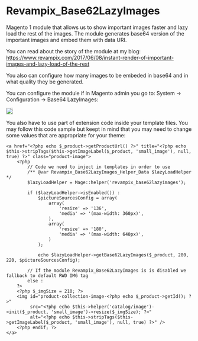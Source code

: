 # Revampix_Base62LazyImages
Magento 1 module that allows us to show important images faster and lazy load the rest of the images. The module generates base64 version of the important images and embed them with data URI.

You can read about the story of the module at my blog: <a href="https://www.revampix.com/2017/06/08/instant-render-of-important-images-and-lazy-load-of-the-rest/">https://www.revampix.com/2017/06/08/instant-render-of-important-images-and-lazy-load-of-the-rest</a>

You also can configure how many images to be embeded in base64 and in what quality they be generated.

You can configure the module if in Magento admin you go to: System -> Configuration -> Base64 LazyImages:

<img style="border: 1px solid #ccc" src="https://www.revampix.com/wp-content/uploads/2017/06/Base64-lazy-images-admin-config-2.png" />

You also have to use part of extension code inside your template files. You may follow this code sample but keept in mind that you may need to change some values that are appropriate for your theme:

```
<a href="<?php echo $_product->getProductUrl() ?>" title="<?php echo $this->stripTags($this->getImageLabel($_product, 'small_image'), null, true) ?>" class="product-image">
    <?php
        // Code we need to inject in templates in order to use
        /** @var Revampix_Base62LazyImages_Helper_Data $lazyLoadHelper */
        $lazyLoadHelper = Mage::helper('revampix_base62lazyimages');

        if ($lazyLoadHelper->isEnabled()) :
            $pictureSourcesConfig = array(
                array(
                    'resize' => '136',
                    'media' => '(max-width: 360px)',
                ),
                array(
                    'resize' => '180',
                    'media' => '(max-width: 640px)',
                )
            );

            echo $lazyLoadHelper->getBase62LazyImages($_product, 280, 220, $pictureSourcesConfig);

        // If the module Revampix_Base62LazyImages is is disabled we fallback to default RWD IMG tag
        else :
    ?>
    <?php $_imgSize = 210; ?>
    <img id="product-collection-image-<?php echo $_product->getId(); ?>"
         src="<?php echo $this->helper('catalog/image')->init($_product, 'small_image')->resize($_imgSize); ?>"
         alt="<?php echo $this->stripTags($this->getImageLabel($_product, 'small_image'), null, true) ?>" />
    <?php endif; ?>
</a>
```
